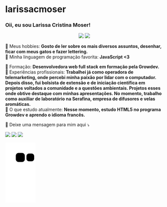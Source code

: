 # larissacmoser
### Oii, eu sou Larissa Cristina Moser!

<div align="center">
  <a href="https://github.com/larissacmoser"></a>
  <img height="180em" src="https://github-readme-stats.vercel.app/api?username=larissacmoser&show_icons=true&theme=dracula&include_all_commits=true&count_private=true"/>
  <img height="180em" src="https://github-readme-stats.vercel.app/api/top-langs/?username=larissacmoser&layout=compact&langs_count=7&theme=dracula"/>
</div>


<p align="left">
  🦄 Meus hobbies: <strong>Gosto de ler sobre os mais diversos assuntos, desenhar, ficar com meus gatos e fazer lettering.</strong><br>
  🦄 Minha linguagem de programação favorita: <strong>JavaScript <3 </strong><br>
</p>

<p align="left">
  💼 Formação: <strong>Desenvolvedora web full stack em formação pela Growdev.</strong><br>
  💼 Experiências profissionais: <strong>Trabalhei já como operadora de telemarketing, onde percebi minha paixão por lidar com o computador. Depois disso, fui bolsista de extensão e de iniciação científica em projetos voltados a comunidade e a questões ambientais. Projetos esses onde obtive destaque com minhas apresentações. No momento, trabalho como auxiliar de laboratório na Serafina, empresa de difusores e velas aromáticas.</strong><br>
   💼 O que estudo atualmente: <strong>Nesse momento, estudo HTML5 no programa Growdev e aprendo o idioma francês.</strong><br>
</p>

<p align="left">
  💌 Deixe uma mensagem para mim aqui ⤵️
</p>

<a href="#" alt="WhatsApp">
  <img src="https://img.shields.io/badge/-WhatsApp-25d366?style=flat-square&labelColor=25d366&logo=whatsapp&logoColor=white&link=https://api.whatsapp.com/send?phone=5551999149885&text=Ol%C3%A1%2C%20tudo%20bem%3F%20Deixe%20seu%20recado%20%3B)"/></a>
  
<a href="#" alt="Linkedin">
  <img src="https://img.shields.io/badge/-Linkedin-0e76a8?style=flat-square&logo=Linkedin&logoColor=white&link=https://linkedin.com/larissacmoser" /></a>
  
  <a href="#" alt="Instagram">
  <img src="https://img.shields.io/badge/-Instagram-DF0174?style=flat-square&labelColor=DF0174&logo=instagram&logoColor=white&link=https://www.instagram.com/larissacmoser/"/></a>

 ![Snake animation](https://github.com/rafaballerini/rafaballerini/blob/output/github-contribution-grid-snake.svg)
